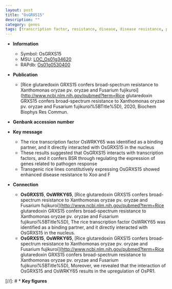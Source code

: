 ```yaml
---
layout: post
title: "OsGRXS15"
description: ""
category: genes
tags: [transcription factor, resistance, disease, disease resistance, pathogen, nucleus,  xoo ]
---
```


* **Information**  
    + Symbol: OsGRXS15  
    + MSU: [LOC_Os01g34620](http://rice.plantbiology.msu.edu/cgi-bin/ORF_infopage.cgi?orf=LOC_Os01g34620)  
    + RAPdb: [Os01g0530400](http://rapdb.dna.affrc.go.jp/viewer/gbrowse_details/irgsp1?name=Os01g0530400)  

* **Publication**  
    + [Rice glutaredoxin GRXS15 confers broad-spectrum resistance to Xanthomonas oryzae pv. oryzae and Fusarium fujikuroi](http://www.ncbi.nlm.nih.gov/pubmed?term=Rice glutaredoxin GRXS15 confers broad-spectrum resistance to Xanthomonas oryzae pv. oryzae and Fusarium fujikuroi%5BTitle%5D), 2020, Biochem Biophys Res Commun.

* **Genbank accession number**  

* **Key message**  
    + The rice transcription factor OsWRKY65 was identified as a binding partner, and it directly interacted with OsGRXS15 in the nucleus
    + These results suggested that OsGRXS15 interacts with transcription factors, and it confers BSR through regulating the expression of genes related to pathogen response
    + Transgenic rice lines constitutively expressing OsGRXS15 showed enhanced disease resistance to Xoo and F

* **Connection**  
    + __OsGRXS15__, __OsWRKY65__, [Rice glutaredoxin GRXS15 confers broad-spectrum resistance to Xanthomonas oryzae pv. oryzae and Fusarium fujikuroi](http://www.ncbi.nlm.nih.gov/pubmed?term=Rice glutaredoxin GRXS15 confers broad-spectrum resistance to Xanthomonas oryzae pv. oryzae and Fusarium fujikuroi%5BTitle%5D), The rice transcription factor OsWRKY65 was identified as a binding partner, and it directly interacted with OsGRXS15 in the nucleus.
    + __OsGRXS15__, __OsWRKY65__, [Rice glutaredoxin GRXS15 confers broad-spectrum resistance to Xanthomonas oryzae pv. oryzae and Fusarium fujikuroi](http://www.ncbi.nlm.nih.gov/pubmed?term=Rice glutaredoxin GRXS15 confers broad-spectrum resistance to Xanthomonas oryzae pv. oryzae and Fusarium fujikuroi%5BTitle%5D), Moreover, we revealed that the interaction of OsGRXS15 and OsWRKY65 results in the upregulation of OsPR1.

[//]: # * **Key figures**  


